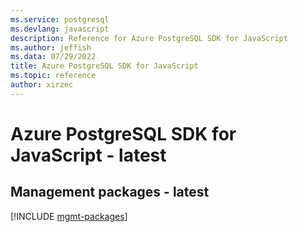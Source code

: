 ```yaml
---
ms.service: postgresql
ms.devlang: javascript
description: Reference for Azure PostgreSQL SDK for JavaScript
ms.author: jeffish
ms.data: 07/29/2022
title: Azure PostgreSQL SDK for JavaScript
ms.topic: reference
author: xirzec
---
```

# Azure PostgreSQL SDK for JavaScript - latest

## Management packages - latest
[!INCLUDE [mgmt-packages](postgresql-mgmt-index.md)]
